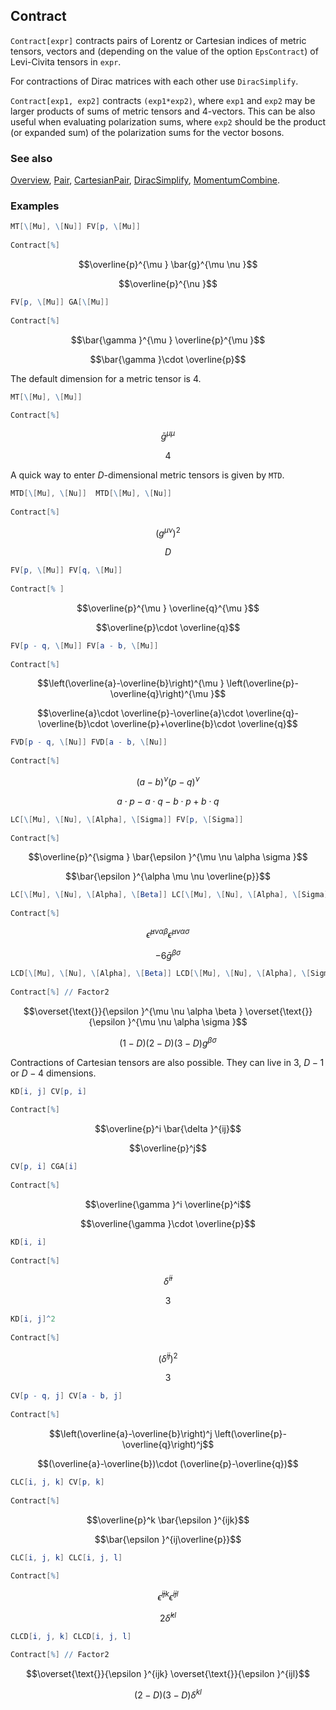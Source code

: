 ## Contract

`Contract[expr]` contracts pairs of Lorentz or Cartesian indices of metric tensors, vectors and (depending on the value of the option `EpsContract`) of Levi-Civita tensors in `expr`.

For contractions of Dirac matrices with each other use `DiracSimplify`.

`Contract[exp1, exp2]` contracts `(exp1*exp2)`, where `exp1` and `exp2` may be larger products of sums of metric tensors and 4-vectors. This can be also useful when evaluating polarization sums, where `exp2` should be the product (or expanded sum) of the polarization sums for the vector bosons.

### See also

[Overview](Extra/FeynCalc.md), [Pair](Pair.md), [CartesianPair](CartesianPair.md), [DiracSimplify](DiracSimplify.md), [MomentumCombine](MomentumCombine.md).

### Examples

```mathematica
MT[\[Mu], \[Nu]] FV[p, \[Mu]] 
 
Contract[%]
```

$$\overline{p}^{\mu } \bar{g}^{\mu \nu }$$

$$\overline{p}^{\nu }$$

```mathematica
FV[p, \[Mu]] GA[\[Mu]] 
 
Contract[%]
```

$$\bar{\gamma }^{\mu } \overline{p}^{\mu }$$

$$\bar{\gamma }\cdot \overline{p}$$

The default dimension for a metric tensor is 4.

```mathematica
MT[\[Mu], \[Mu]] 
 
Contract[%]
```

$$\bar{g}^{\mu \mu }$$

$$4$$

A quick way to enter $D$-dimensional metric tensors is given by `MTD`.

```mathematica
MTD[\[Mu], \[Nu]]  MTD[\[Mu], \[Nu]] 
 
Contract[%]
```

$$(g^{\mu \nu})^2$$

$$D$$

```mathematica
FV[p, \[Mu]] FV[q, \[Mu]] 
 
Contract[% ]
```

$$\overline{p}^{\mu } \overline{q}^{\mu }$$

$$\overline{p}\cdot \overline{q}$$

```mathematica
FV[p - q, \[Mu]] FV[a - b, \[Mu]] 
 
Contract[%]
```

$$\left(\overline{a}-\overline{b}\right)^{\mu } \left(\overline{p}-\overline{q}\right)^{\mu }$$

$$\overline{a}\cdot \overline{p}-\overline{a}\cdot \overline{q}-\overline{b}\cdot \overline{p}+\overline{b}\cdot \overline{q}$$

```mathematica
FVD[p - q, \[Nu]] FVD[a - b, \[Nu]] 
 
Contract[%]
```

$$(a-b)^{\nu } (p-q)^{\nu }$$

$$a\cdot p-a\cdot q-b\cdot p+b\cdot q$$

```mathematica
LC[\[Mu], \[Nu], \[Alpha], \[Sigma]] FV[p, \[Sigma]] 
 
Contract[%]
```

$$\overline{p}^{\sigma } \bar{\epsilon }^{\mu \nu \alpha \sigma }$$

$$\bar{\epsilon }^{\alpha \mu \nu \overline{p}}$$

```mathematica
LC[\[Mu], \[Nu], \[Alpha], \[Beta]] LC[\[Mu], \[Nu], \[Alpha], \[Sigma]] 
 
Contract[%]
```

$$\bar{\epsilon }^{\mu \nu \alpha \beta } \bar{\epsilon }^{\mu \nu \alpha \sigma }$$

$$-6 \bar{g}^{\beta \sigma }$$

```mathematica
LCD[\[Mu], \[Nu], \[Alpha], \[Beta]] LCD[\[Mu], \[Nu], \[Alpha], \[Sigma]] 
 
Contract[%] // Factor2
```

$$\overset{\text{}}{\epsilon }^{\mu \nu \alpha \beta } \overset{\text{}}{\epsilon }^{\mu \nu \alpha \sigma }$$

$$(1-D) (2-D) (3-D) g^{\beta \sigma }$$

Contractions of Cartesian tensors are also possible. They can live in $3$, $D-1$ or $D-4$ dimensions.

```mathematica
KD[i, j] CV[p, i] 
 
Contract[%]
```

$$\overline{p}^i \bar{\delta }^{ij}$$

$$\overline{p}^j$$

```mathematica
CV[p, i] CGA[i] 
 
Contract[%]
```

$$\overline{\gamma }^i \overline{p}^i$$

$$\overline{\gamma }\cdot \overline{p}$$

```mathematica
KD[i, i] 
 
Contract[%]
```

$$\bar{\delta }^{ii}$$

$$3$$

```mathematica
KD[i, j]^2 
 
Contract[%]
```

$$(\bar{\delta}^{ij})^2$$

$$3$$

```mathematica
CV[p - q, j] CV[a - b, j] 
 
Contract[%]
```

$$\left(\overline{a}-\overline{b}\right)^j \left(\overline{p}-\overline{q}\right)^j$$

$$(\overline{a}-\overline{b})\cdot (\overline{p}-\overline{q})$$

```mathematica
CLC[i, j, k] CV[p, k] 
 
Contract[%]
```

$$\overline{p}^k \bar{\epsilon }^{ijk}$$

$$\bar{\epsilon }^{ij\overline{p}}$$

```mathematica
CLC[i, j, k] CLC[i, j, l] 
 
Contract[%]
```

$$\bar{\epsilon }^{ijk} \bar{\epsilon }^{ijl}$$

$$2 \bar{\delta }^{kl}$$

```mathematica
CLCD[i, j, k] CLCD[i, j, l] 
 
Contract[%] // Factor2
```

$$\overset{\text{}}{\epsilon }^{ijk} \overset{\text{}}{\epsilon }^{ijl}$$

$$(2-D) (3-D) \delta ^{kl}$$